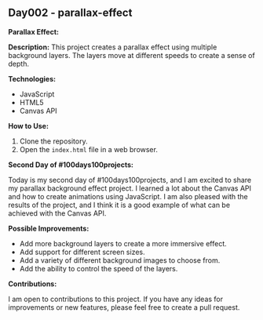 ## Day002 - parallax-effect

**Parallax Effect:**

**Description:** This project creates a parallax effect using multiple background layers. The layers move at different
speeds to create a sense of depth.

**Technologies:**

* JavaScript
* HTML5
* Canvas API

**How to Use:**

1. Clone the repository.
2. Open the `index.html` file in a web browser.

**Second Day of #100days100projects:**

Today is my second day of #100days100projects, and I am excited to share my parallax background effect project. I
learned a lot about the Canvas API and how to create animations using JavaScript. I am also pleased with the results of
the project, and I think it is a good example of what can be achieved with the Canvas API.

**Possible Improvements:**

* Add more background layers to create a more immersive effect.
* Add support for different screen sizes.
* Add a variety of different background images to choose from.
* Add the ability to control the speed of the layers.

**Contributions:**

I am open to contributions to this project. If you have any ideas for improvements or new features, please feel free to
create a pull request.
